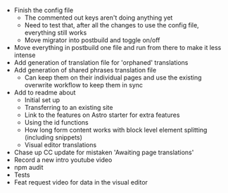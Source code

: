 - Finish the config file
  - The commented out keys aren't doing anything yet
  - Need to test that, after all the changes to use the config file, everything still works
  - Move migrator into postbuild and toggle on/off
- Move everything in postbuild one file and run from there to make it less intense
- Add generation of translation file for 'orphaned' translations
- Add generation of shared phrases translation file
  - Can keep them on their individual pages and use the existing overwrite workflow to keep them in sync
- Add to readme about
  - Initial set up
  - Transferring to an existing site
  - Link to the features on Astro starter for extra features
  - Using the id functions
  - How long form content works with block level element splitting (including snippets)
  - Visual editor translations
- Chase up CC update for mistaken 'Awaiting page translations'
- Record a new intro youtube video
- npm audit
- Tests
- Feat request video for data in the visual editor